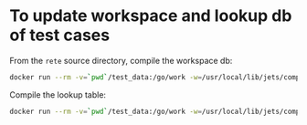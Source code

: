 # To update workspace and lookup db of test cases

From the `rete` source directory, compile the workspace db:

```bash
docker run --rm -v=`pwd`/test_data:/go/work -w=/usr/local/lib/jets/compiler   --entrypoint=python3 jetstore:bullseye jetrule_compiler.py --base_path /go/work --in_file lookup_helper_test_workspace.jr -d --rete_db lookup_helper_test_workspace.db
```

Compile the lookup table:

```bash
docker run --rm -v=`pwd`/test_data:/go/work -w=/usr/local/lib/jets/compiler --entrypoint=python3 jetstore:bullseye jetrule_lookup_loader.py --base_path /go/work --rete_db lookup_helper_test_workspace.db --lookup_db lookup_helper_test_data.db
```
